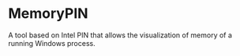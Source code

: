 MemoryPIN
=========

A tool based on Intel PIN that allows the visualization of memory of a running Windows process.
